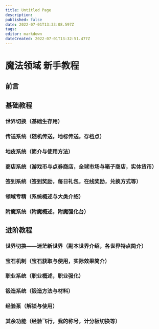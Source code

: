 ```yaml
---
title: Untitled Page
description: 
published: false
date: 2022-07-01T13:33:08.597Z
tags: 
editor: markdown
dateCreated: 2022-07-01T13:32:51.477Z
---
```


# 魔法领域 新手教程

## 前言

## 基础教程

### 世界切换（基础生存用）

### 传送系统（随机传送，地标传送，存档点）

### 地皮系统（简介与使用方法）

### 商店系统（游戏币与点券商店，全球市场与箱子商店，实体货币）

### 签到系统（签到奖励，每日礼包，在线奖励，兑换方式等）

### 领域专精（系统概述与大类介绍）

### 附魔系统（附魔概述，附魔强化台）

## 进阶教程

### 世界切换——迷茫新世界（副本世界介绍，各世界特点简介）

### 宝石机制（宝石获取与使用，实际效果简介）

### 职业系统（职业概述，职业强化）

### 锻造系统（锻造方法与材料）

### 经验泵（解锁与使用）

### 其余功能（经验飞行，我的称号，计分板切换等）



